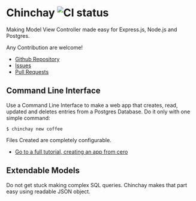 # Chinchay ![CI status](https://img.shields.io/badge/build-passing-brightgreen.svg)

Making Model View Controller made easy for Express.js, Node.js and Postgres.

Any Contribution are welcome!

* [Github Repository](https://github.com/afontainec/chinchay)
* [Issues](https://github.com/afontainec/chinchay/issues)
* [Pull Requests](https://github.com/afontainec/chinchay/pulls)


## Command Line Interface

Use a Command Line Interface to make a web app that creates, read, updated and deletes entries from a Postgres Database. Do it only with one simple command:

```
$ chinchay new coffee
```

Files Created are completely configurable.

* [Go to a full tutorial, creating an app from cero](https://afontainec.github.io/chinchay/clitutorial)

## Extendable Models

Do not get stuck making complex SQL queries. Chinchay makes that part easy using readable JSON object.
